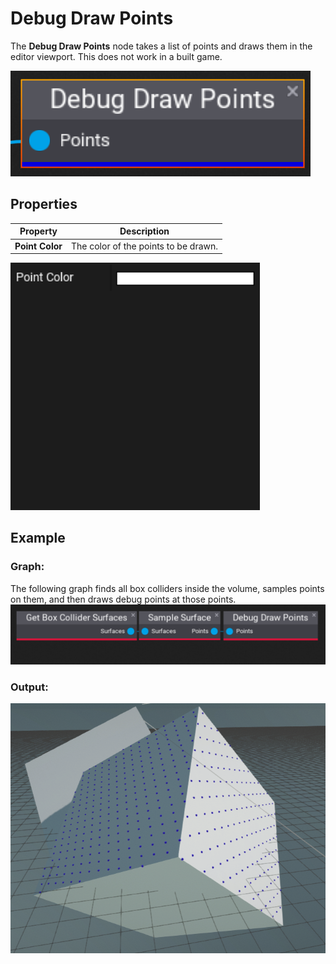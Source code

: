 # Debug Draw Points

The **Debug Draw Points** node takes a list of points and draws them in the editor viewport. This does not work in a built game.

![Debug Draw Points](media/debug-draw-points.png)

## Properties
| Property | Description |
|--------|--------|
| **Point Color** | The color of the points to be drawn. |

![Debug Draw Points Node Properties](media/debug-draw-points-properties.png)

## Example
### Graph:
The following graph finds all box colliders inside the volume, samples points on them, and then draws debug points at those points.
![example graph](media/debug-draw-points-example-graph.png)

### Output:

![A cube with PLCT points projected onto it.](media/debug-draw-points-example-output.png)